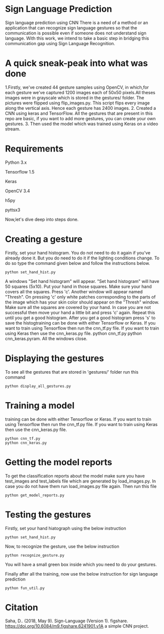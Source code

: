 # Sign Language Prediction
Sign language prediction using CNN
There is a need of a method or an application that can recognize sign language gestures so that the communication is possible even if someone does not understand sign language. With this work, we intend to take a basic step in bridging this communication gap using Sign Language Recognition.

# A quick sneak-peak into what was done
1.Firstly, we've created 44 gesture samples using OpenCV, in which,for each gesture we've captured 1200 images each of 50x50 pixels.All theses images were in grayscale which is stored in the gestures/ folder. The pictures were flipped using flip_images.py. This script flips every image along the vertical axis. Hence each gesture has 2400 images.
2. Created a CNN using keras and TensorFlow. All the gestures that are present in this repo are basic, if you want to add more gestures, you can create your own gestures.
3. Then used the model which was trained using Keras on a video stream.

# Requirements
Python 3.x

Tensorflow 1.5

Keras

OpenCV 3.4

h5py

pyttsx3

Now,let's dive deep into steps done. 

# Creating a gesture
Firstly, set your hand histogram. You do not need to do it again if you've already done it. But you do need to do it if the lighting conditions change. To do so type the command given below and follow the instructions below.

```
python set_hand_hist.py
```
A windows "Set hand histogram" will appear.
"Set hand histogram" will have 50 squares (5x10).
Put your hand in those squares. Make sure your hand covers all the squares.
Press 'c'. Another window will appear named "Thresh".
On pressing 'c' only white patches corresponding to the parts of the image which has your skin color should appear on the "Thresh" window.
Make sure all the squares are covered by your hand.
In case you are not successful then move your hand a little bit and press 'c' again. Repeat this until you get a good histogram.
After you get a good histogram press 's' to save the histogtraining can be done with either Tensorflow or Keras. If you want to train using Tensorflow then run the cnn_tf.py file. If you want to train using Keras then use the cnn_keras.py file.
python cnn_tf.py
python cnn_keras.pyram. All the windows close.

# Displaying the gestures
To see all the gestures that are stored in 'gestures/' folder run this command
```
python display_all_gestures.py
```

# Training a model
training can be done with either Tensorflow or Keras. If you want to train using Tensorflow then run the cnn_tf.py file. If you want to train using Keras then use the cnn_keras.py file.
```
python cnn_tf.py
python cnn_keras.py
```
# Getting the model reports
To get the classification reports about the model make sure you have test_images and test_labels file which are generated by load_images.py. In case you do not have them run load_images.py file again. Then run this file
```
python get_model_reports.py
```
# Testing the gestures
Firstly, set your hand hiatograph using the below instruction
```
python set_hand_hist.py
```
Now, to recognize the gesture, use the below instruction
```
python recognize_gesture.py
```
You will have a small green box inside which you need to do your gestures.

Finally after all the training, now use the below instruction for sign language prediction
```
python fun_util.py
```

# Citation
Saha, D.. (2018, May 9). Sign-Language (Version 1). figshare. https://doi.org/10.6084/m9.figshare.6241901.v1A a simple CNN project.


